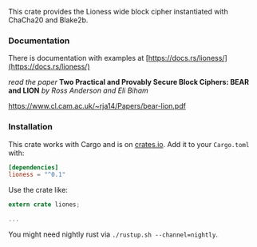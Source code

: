 This crate provides the Lioness wide block cipher instantiated with ChaCha20 and Blake2b.


### Documentation

There is documentation with examples at [https://docs.rs/lioness/](https://docs.rs/lioness/)

_read the paper_
**Two Practical and Provably Secure Block Ciphers: BEAR and LION**
*by Ross Anderson and Eli Biham*

https://www.cl.cam.ac.uk/~rja14/Papers/bear-lion.pdf


### Installation

This crate works with Cargo and is on
[crates.io](https://crates.io/crates/lioness).  Add it to your `Cargo.toml` with:

```toml
[dependencies]
lioness = "^0.1"
```

Use the crate like:

```rust
extern crate liones;

...
```

You might need nightly rust via `./rustup.sh --channel=nightly`.

